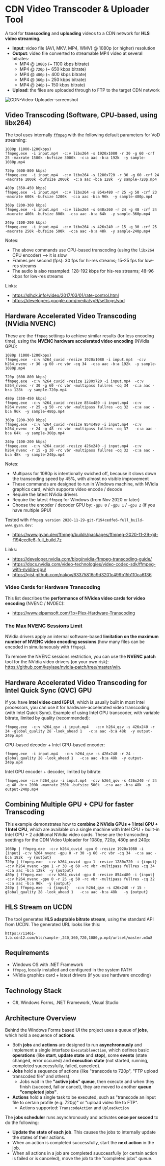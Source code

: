 # CDN Video Transcoder & Uploader Tool

A tool for **transcoding** and **uploading** videos to a CDN network for **HLS video streaming**.
  - **Input**: video file (AVI, MKV, MP4, WMV) @ 1080p (or higher) resolution
  - **Output**: video file converted to streamable MP4 video at several bitrates: 
    - MP4 @ `1080p` (~ 1100 kbps bitrate)
    - MP4 @ `720p` (~ 650 kbps bitrate)
    - MP4 @ `480p` (~ 400 kbps bitrate)
    - MP4 @ `360p` (~ 250 kbps bitrate)
    - MP4 @ `240p` (~ 150 kbps bitrate)
  - **Upload**: the files are uploaded through to FTP to the target CDN network

![CDN-Video-Uploader-screenshot](https://user-images.githubusercontent.com/1689586/102526744-cfcc0280-40a4-11eb-8a0c-0d3777e1b5a4.png)

## Video Transcoding (Software, CPU-based, using libx264)

The tool uses internally [`ffmpeg`](https://ffmpeg.org) with the following default parameters for VoD streaming:
```
1080p (1000-1200kbps)
ffmpeg.exe  -i input.mp4  -c:v libx264 -s 1920x1080 -r 30 -g 60 -crf 25 -maxrate 1500k -bufsize 3000k  -c:a aac -b:a 192k  -y sample-1080p.mp4

720p (600-800 kbps)
ffmpeg.exe  -i input.mp4  -c:v libx264 -s 1280x720 -r 30 -g 60 -crf 24 -maxrate 1000k -bufsize 2000k  -c:a aac -b:a 128k  -y sample-720p.mp4

480p (350-450 kbps)
ffmpeg.exe  -i input.mp4  -c:v libx264 -s 854x480 -r 25 -g 50 -crf 23 -maxrate 600k -bufsize 1200k  -c:a aac -b:a 96k  -y sample-480p.mp4

360p (200-300 kbps)
ffmpeg.exe  -i input.mp4  -c:v libx264 -s 640x360 -r 24 -g 48 -crf 24 -maxrate 400k -bufsize 800k  -c:a aac -b:a 64k  -y sample-360p.mp4

240p (100-200 kbps)
ffmpeg.exe  -i input.mp4  -c:v libx264 -s 426x240 -r 15 -g 30 -crf 25 -maxrate 250k -bufsize 500k  -c:a aac -b:a 48k  -y sample-240p.mp4
```

Notes:
  - The above commands use CPU-based transcoding (using the `libx264` CPU encoder) --> it is slow
  - Frames per second (fps): 30 fps for hi-res streams; 15-25 fps for low-res streams
  - The audio is also resampled: 128-192 kbps for his-res streams; 48-96 kbps for low-res streams

Links:
 - https://slhck.info/video/2017/03/01/rate-control.html
 - https://developers.google.com/media/vp9/settings/vod

## Hardware Accelerated Video Transcoding (NVidia NVENC)

These are the `ffmpeg` settings to achieve similar results (for less encoding time), using the **NVENC hardware accelerated video encoding** (NVidia GPU):

```
1080p (1000-1200kbps)
ffmpeg.exe  -c:v h264_cuvid -resize 1920x1080 -i input.mp4  -c:v h264_nvenc -r 30 -g 60 -rc vbr -cq 34  -c:a aac -b:a 192k  -y sample-1080p.mp4

720p (600-800 kbps)
ffmpeg.exe  -c:v h264_cuvid -resize 1280x720 -i input.mp4  -c:v h264_nvenc -r 30 -g 60 -rc vbr -multipass fullres -cq 34  -c:a aac -b:a 128k  -y sample-720p.mp4

480p (350-450 kbps)
ffmpeg.exe  -c:v h264_cuvid -resize 854x480 -i input.mp4  -c:v h264_nvenc -r 25 -g 50 -rc vbr -multipass fullres -cq 32  -c:a aac -b:a 96k  -y sample-480p.mp4

360p (200-300 kbps)
ffmpeg.exe  -c:v h264_cuvid -resize 854x480 -i input.mp4  -c:v h264_nvenc -r 24 -g 48 -rc vbr -multipass fullres -cq 37   -c:a aac -b:a 64k  -y sample-360p.mp4

240p (100-200 kbps)
ffmpeg.exe  -c:v h264_cuvid -resize 426x240 -i input.mp4  -c:v h264_nvenc -r 15 -g 30 -rc vbr -multipass fullres -cq 32  -c:a aac -b:a 48k  -y sample-240p.mp4
```

Notes:
  - Multipass for 1080p is intentionally swiched off, because it slows down the transcoding speed by 45%, with almost no visible improvement
  - These commands are designed to run in Windows machine, with NVidia graphics card, which supports video encode / decode
  - Require the latest NVidia drivers
  - Require the latest `ffmpeg` for Windows (from Nov 2020 or later)
  - Choose the encoder / decoder GPU by: `-gpu 0` / `-gpu 1` / `-gpu 2` (if you have multiple GPU)
  
Tested with `ffmpeg version 2020-11-29-git-f194cedfe6-full_build-www.gyan.dev`:
 - https://www.gyan.dev/ffmpeg/builds/packages/ffmpeg-2020-11-29-git-f194cedfe6-full_build.7z

Links:
  - https://developer.nvidia.com/blog/nvidia-ffmpeg-transcoding-guide/
  - https://docs.nvidia.com/video-technologies/video-codec-sdk/ffmpeg-with-nvidia-gpu/
  - https://gist.github.com/nakov/63375816c9d3201c499b15b110ca6136

### Video Cards for Hardware Transcoding
This list describes the **performance of NVidea video cards for video encoding** (NVENC / NVDEC):
 - https://www.elpamsoft.com/?p=Plex-Hardware-Transcoding
 
### The Max NVENC Sessions Limit
NVidia drivers apply an internal software-based **limitation on the maximum number of NVENC video encoding sessions** (how many files can be encoded in simultaneously with `ffmpeg`).

To remove the NVENC sessions restriction, you can use the **NVENC patch** tool for the NVidia video drivers (on your own risk): https://github.com/keylase/nvidia-patch/tree/master/win.

## Hardware Accelerated Video Transcoding for Intel Quick Sync (QVC) GPU

If you have **Intel video card (GPU)**, which is usually built in most Intel processors, you can use it for hardware-accelerated video transcoding (with Intel Quick Sync). Example of using Intel GPU transcoder, with variable bitrate, limited by quality (recommended):
```
ffmpeg.exe  -c:v h264_qsv -i input.mp4   -c:v h264_qsv -s 426x240 -r 24 -global_quality 28 -look_ahead 1   -c:a aac -b:a 48k  -y output-240p.mp4
```

CPU-based decoder + Intel GPU-based encoder:
```
ffmpeg.exe  -i input.mp4   -c:v h264_qsv -s 426x240 -r 24 -global_quality 28 -look_ahead 1   -c:a aac -b:a 48k  -y output-240p.mp4
```

Intel GPU encoder + decoder, limited by bitrate:
```
ffmpeg.exe -c:v h264_qsv -i input.mp4  -c:v h264_qsv -s 426x240 -r 24 -g 48 -b:v 200k -maxrate 250k -bufsize 500k  -c:a aac -b:a 48k  -y output-240p.mp4
```

## Combining Multiple GPU + CPU for faster Transcoding

This example demonstrates how to **combine 2 NVidia GPUs + 1 Intel GPU + 1 Intel CPU**, which are available on a single machine with Intel CPU + built-in Intel GPU + 2 additional NVidia video cards. These are the transcoding seettings for the CDN Video Uploader for 1080p, 720p, 480p and 240p:
```
1080p | ffmpeg.exe  -c:v h264_cuvid -gpu 0 -resize 1920x1080 -i {input} -c:v h264_nvenc -gpu 0 -r 30 -g 60 -rc vbr -cq 34  -c:a aac -b:a 192k  -y {output}
720p | ffmpeg.exe  -c:v h264_cuvid -gpu 1 -resize 1280x720 -i {input}  -c:v h264_nvenc -gpu 1 -r 30 -g 60 -rc vbr -multipass fullres -cq 34  -c:a aac -b:a 128k  -y {output}
480p | ffmpeg.exe  -c:v h264_cuvid -gpu 0 -resize 854x480 -i {input}  -c:v h264_nvenc -gpu 0 -r 25 -g 50 -rc vbr -multipass fullres -cq 32  -c:a aac -b:a 96k  -y {output}
240p | ffmpeg.exe  -i {input}   -c:v h264_qsv -s 426x240 -r 15 -global_quality 28 -look_ahead 1   -c:a aac -b:a 48k   -y {output}
```

## HLS Stream on UCDN

The tool generates **HLS adaptable bitrate stream**, using the standard API from UCDN.
The generated URL looks like this:
```
https://11461-1.b.cdn12.com/hls/sample-,240,360,720,1080,p.mp4/urlset/master.m3u8
```

## Requirements
  - Windows OS with .NET Framework
  - `ffmpeg`, locally installed and configured in the system PATH
  - NVidia graphics card + latest drivers (if you use hardware encoding)
 
## Technology Stack
  - C#, Windows Forms, .NET Framework, Visual Studio

## Architecture Overview

Behind the Windows Forms based UI the project uses a queue of **jobs**, which hold a sequence of **actions**.
  - Both **jobs** and **actions** are designed to run **asynchronously** and implement a single interface `ExecutableAction`, which defines basic **operations** (like **start**, **update state** and **stop**), some **events** (state changed, error occured) and **execution state** (not started, running, completed suuccessfully, failed, canceled).
  - **Jobs** hold a sequence of actions (like "transcode to 720p", "FTP upload transcoded file" and others).
    - Jobs wait in the **"active jobs" queue**, then execute and when they finish (succeed, fail or cancel), they are moved to another **queue "completed jobs"**.
  - **Actions** hold a single task to be executed, such as "transcode an input file to certain profile (e.g. 720p)" or "upload video file to FTP".
    - Actions supported: `TranscodeAction` and `UploadAction`

The **jobs scheduler** runs asynchronously and activates **once per second** to do the following:
  - **Update the state of each job**. This causes the jobs to internally update the states of their actions.
  - When an action is completed successfully, start the **next action** in the job.
  - When all actions in a job are completed suuccessfully (or certain action is failed or is canceled), move the job to the "completed jobs" queue.

